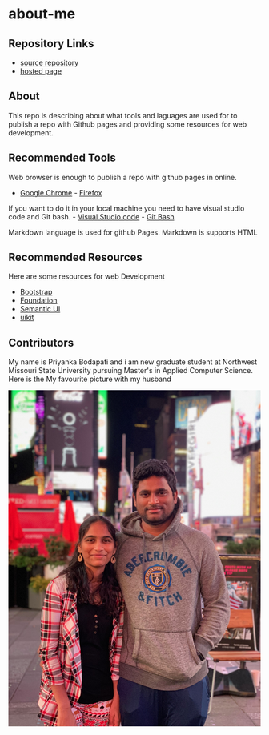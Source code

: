 # about-me

## Repository Links
  - [source repository](https://github.com/pinky407/about-me)
  - [hosted page](https://pinky407.github.io/about-me/)
  
## About
  This repo is describing about what tools and laguages are used for to publish a repo with Github pages and providing some resources for   web development.

## Recommended Tools 
  Web browser is enough to publish a repo with github pages in online.
   - [Google Chrome](https://www.google.com/chrome/)
    - [Firefox](https://www.mozilla.org/en-US/firefox/)

  If you want to do it in your local machine you need to have visual studio code and Git bash.
    - [Visual Studio code](https://visualstudio.microsoft.com/)
    - [Git Bash](https://git-scm.com/downloads)
  
   Markdown language is used for github Pages. Markdown is supports HTML
   
## Recommended Resources
  Here are some resources for web Development

  - [Bootstrap](https://getbootstrap.com/)
  - [Foundation](https://foundation.zurb.com/)
  - [Semantic UI](https://semantic-ui.com/)
  - [uikit](https://getuikit.com)
  
## Contributors
  My name is Priyanka Bodapati and i am new graduate student at Northwest Missouri State University pursuing Master's in Applied Computer   Science. Here is the My favourite picture with my husband
  
  ![img](Favourite-image.JPG)
